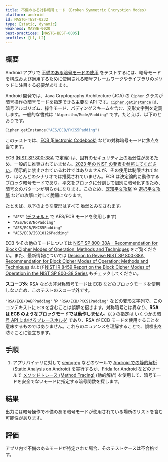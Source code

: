 ```yaml
---
title: 不備のある対称暗号モード (Broken Symmetric Encryption Modes)
platform: android
id: MASTG-TEST-0232
type: [static, dynamic]
weakness: MASWE-0020
best-practices: [MASTG-BEST-0005]
profiles: [L1, L2]
---
```


## 概要

Android アプリで [不備のある暗号モードの使用](../../../Document/0x04g-Testing-Cryptography.md#weak-block-cipher-mode) をテストするには、暗号モードを構成および適用するために使用される暗号フレームワークやライブラリのメソッドに注目する必要があります。

Android 開発では、Java Cryptography Architecture (JCA) の `Cipher` クラスが暗号操作の暗号モードを指定できる主要な API です。[`Cipher.getInstance`](https://developer.android.com/reference/javax/crypto/Cipher#getInstance(java.lang.String)) は、暗号アルゴリズム、操作モード、パディングスキームを含む、変形文字列を定義します。一般的な書式は `"Algorithm/Mode/Padding"` です。たとえば、以下のとおりです。

```kotlin
Cipher.getInstance("AES/ECB/PKCS5Padding")
```

このテストでは、[ECB (Electronic Codebook)](https://en.wikipedia.org/wiki/Block_cipher_mode_of_operation#Electronic_codebook_(ECB)) などの対称暗号モードに焦点を当てます。

ECB ([NIST SP 800-38A](https://csrc.nist.gov/pubs/sp/800/38/a/final) で定義) は、固有のセキュリティ上の脆弱性があるため、一般的に推奨されていません。[2023 年の NIST の発表を参照してください](https://csrc.nist.gov/news/2023/decision-to-revise-nist-sp-800-38a)。明示的に禁止されているわけではありませんが、その使用は制限されており、ほとんどのシナリオでは推奨されていません。ECB は決定論的に動作するブロック暗号モードであり、平文をブロックに分割して個別に暗号化するため、暗号文のパターンが明らかになります。このため、[既知平文攻撃](https://en.wikipedia.org/wiki/Known-plaintext_attack) や [選択平文攻撃](https://en.wikipedia.org/wiki/Chosen-plaintext_attack) などの攻撃に対して脆弱になります。

たとえば、以下のような変形はすべて [脆弱とみなされます](https://support.google.com/faqs/answer/10046138?hl=en)。

- `"AES"` ([デフォルト](https://docs.oracle.com/javase/6/docs/technotes/guides/security/crypto/CryptoSpec.html#Cipher) で AES/ECB モードを使用します)
- `"AES/ECB/NoPadding"`
- `"AES/ECB/PKCS5Padding"`
- `"AES/ECB/ISO10126Padding"`

ECB やその他のモードについては [NIST SP 800-38A - Recommendation for Block Cipher Modes of Operation: Methods and Techniques](https://csrc.nist.gov/pubs/sp/800/38/a/final) をご覧ください。また、最新情報については [Decision to Revise NIST SP 800-38A, Recommendation for Block Cipher Modes of Operation: Methods and Techniques](https://csrc.nist.gov/news/2023/decision-to-revise-nist-sp-800-38a) および [NIST IR 8459 Report on the Block Cipher Modes of Operation in the NIST SP 800-38 Series](https://nvlpubs.nist.gov/nistpubs/ir/2024/NIST.IR.8459.pdf) もチェックしてください。

**スコープ外**: RSA などの非対称暗号モードは ECB などのブロックモードを使用しないため、このテストのスコープ外です。

`"RSA/ECB/OAEPPadding"` や `"RSA/ECB/PKCS1Padding"` などの変形文字列で、このコンテキストに `ECB` を含むことは誤解を招きます。対称暗号とは異なり、**RSA は ECB のようなブロックモードでは動作しません**。`ECB` の指定は [いくつかの暗号 API におけるプレースホルダ](https://github.com/openjdk/jdk/blob/680ac2cebecf93e5924a441a5de6918cd7adf118/src/java.base/share/classes/com/sun/crypto/provider/RSACipher.java#L126) であり、RSA が ECB モードを使用することを意味するものではありません。これらのニュアンスを理解することで、誤検出を防ぐことに役立ちます。

## 手順

1. アプリバイナリに対して [semgrep](../../../tools/generic/MASTG-TOOL-0110.md) などのツールで [Android での静的解析 (Static Analysis on Android)](../../../techniques/android/MASTG-TECH-0014.md) を実行するか、[Frida for Android](../../../tools/android/MASTG-TOOL-0001.md) などのツールで [メソッドトレース (Method Tracing)](../../../techniques/android/MASTG-TECH-0033.md) (動的解析) を使用して、暗号モードを安全でないモードに指定する暗号関数を探します。

## 結果

出力には暗号操作で不備のある暗号モードが使用されている場所のリストを含む可能性があります。

## 評価

アプリ内で不備のあるモードが特定された場合、そのテストケースは不合格です。

